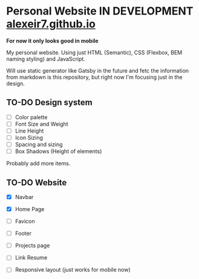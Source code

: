 # Personal Website __IN DEVELOPMENT__ [alexeir7.github.io](https://alexeir7.github.io/)

**For now it only looks good in mobile**

My personal website. Using just HTML (Semantic), CSS (Flexbox, BEM naming styling) and JavaScript.

Will use static generator like Gatsby in the future and fetc the information from markdown is this repository, but right now I'm focusing just in the design.

## TO-DO Design system
- [ ] Color palette
- [ ] Font Size and Weight
- [ ] Line Height
- [ ] Icon Sizing
- [ ] Spacing and sizing
- [ ] Box Shadows (Height of elements)

Probably add more items.

## TO-DO Website
- [x] Navbar
- [x] Home Page
- [ ] Favicon
- [ ] Footer
- [ ] Projects page
- [ ] Link Resume
- [ ] Responsive layout (just works for mobile now)


